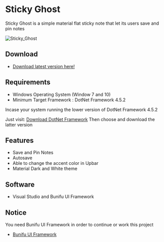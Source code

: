 # Sticky Ghost

Sticky Ghost is a simple material flat sticky note that let its users save and pin notes

![Sticky_Ghost](https://user-images.githubusercontent.com/25120376/91990193-05eaae00-ed64-11ea-9eca-cc0ea316f433.png)


## Download 
* <a href="https://github.com/seizue/Sticky-Ghost/releases"> Download latest version here!</a>

## Requirements
* Windows Operating System (Window 7 and 10)
* Minimum Target Framework : DotNet Framework 4.5.2 

Incase your system running the lower version of DotNet Framework 4.5.2

Just visit: <a href="https://www.microsoft.com/net/download/framework">Download DotNet Framework</a>
Then choose and download the latter version

## Features
* Save and Pin Notes
* Autosave
* Able to change the accent color in Upbar
* Material Dark and White theme

## Software
* Visual Studio and Bunifu UI Framework

## Notice
You need Bunifu UI Framework in order to continue or work this project 
* <a href="https://bunifuframework.com"> Bunifu UI Framework </a>
